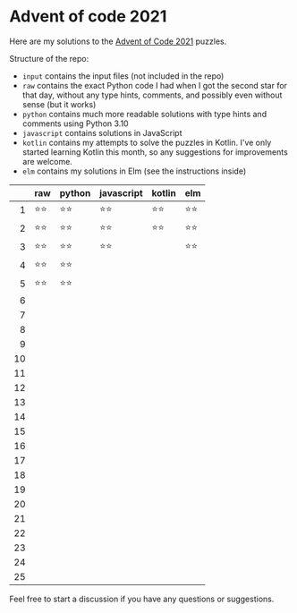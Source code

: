 # Advent of code 2021

Here are my solutions to the [Advent of Code 2021](https://adventofcode.com/2021) puzzles.

Structure of the repo:
- `input` contains the input files (not included in the repo)
- `raw` contains the exact Python code I had when I got the second star for that day, without any type hints, comments, and possibly even without sense (but it works)
- `python` contains much more readable solutions with type hints and comments using Python 3.10
- `javascript` contains solutions in JavaScript
- `kotlin` contains my attempts to solve the puzzles in Kotlin. I've only started learning Kotlin this month, so any suggestions for improvements are welcome.
- `elm` contains my solutions in Elm (see the instructions inside)

|     | raw  | python | javascript | kotlin | elm |
| --: | ---- | ------ | ---------- | ------ | --- |
|   1 | ⭐⭐   | ⭐⭐     | ⭐⭐         | ⭐⭐     | ⭐⭐  |
|   2 | ⭐⭐   | ⭐⭐     | ⭐⭐         | ⭐⭐     | ⭐⭐  |
|   3 | ⭐⭐   | ⭐⭐     | ⭐⭐         |        | ⭐⭐  |
|   4 | ⭐⭐   | ⭐⭐     |            |        |     |
|   5 | ⭐⭐   | ⭐⭐     |            |        |     |
|   6 |      |        |            |        |     |
|   7 |      |        |            |        |     |
|   8 |      |        |            |        |     |
|   9 |      |        |            |        |     |
|  10 |      |        |            |        |     |
|  11 |      |        |            |        |     |
|  12 |      |        |            |        |     |
|  13 |      |        |            |        |     |
|  14 |      |        |            |        |     |
|  15 |      |        |            |        |     |
|  16 |      |        |            |        |     |
|  17 |      |        |            |        |     |
|  18 |      |        |            |        |     |
|  19 |      |        |            |        |     |
|  20 |      |        |            |        |     |
|  21 |      |        |            |        |     |
|  22 |      |        |            |        |     |
|  23 |      |        |            |        |     |
|  24 |      |        |            |        |     |
|  25 |      |        |            |        |     |

Feel free to start a discussion if you have any questions or suggestions.
